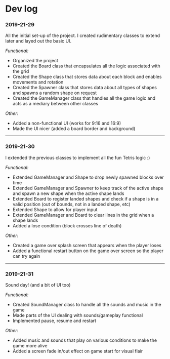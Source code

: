 
# Dev log

### 2019-21-29

All the initial set-up of the project. I created rudimentary classes to extend later and layed out the basic UI.

*Functional:*
- Organized the project
- Created the Board class that encapsulates all the logic associated with the grid
- Created the Shape class that stores data about each block and enables movements and rotation
- Created the Spawner class that stores data about all types of shapes and spawns a random shape on request
- Created the GameManager class that handles all the game logic and acts as a mediary between other classes

*Other:* 
- Added a non-functional UI (works for 9:16 and 16:9)
- Made the UI nicer (added a board border and background)

---

### 2019-21-30

I extended the previous classes to implement all the fun Tetris logic :)

*Functional:*
- Extended GameManager and Shape to drop newly spawned blocks over time
- Extended GameManager and Spawner to keep track of the active shape and spawn a new shape when the active shape lands
- Extended Board to register landed shapes and check if a shape is in a valid position (out of bounds, not in a landed shape, etc)
- Extended Shape to allow for player input
- Extended GameManager and Board to clear lines in the grid when a shape lands
- Added a lose condition (block crosses line of death)

*Other:*
- Created a game over splash screen that appears when the player loses
- Added a functional restart button on the game over screen so the player can try again

---

### 2019-21-31

Sound day! (and a bit of UI too)

*Functional:*
- Created SoundManager class to handle all the sounds and music in the game
- Made parts of the UI dealing with sounds/gameplay functional
- Implemented pause, resume and restart

*Other:*
- Added music and sounds that play on various conditions to make the game more alive
- Added a screen fade in/out effect on game start for visual flair
